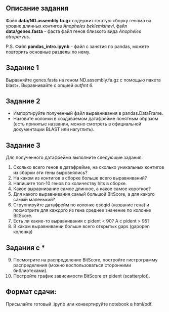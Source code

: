 ## Описание задания

Файл **data/ND.assembly.fa.gz**  содержит сжатую сборку генома на уровне длинных контигов _Anopheles beklemishevi_, файл **data/genes.fasta** - фаста файл генов близкого вида _Anopheles atroparvus_. 


P.S. Файл **pandas_intro.ipynb** - файл с занятия по pandas, можете повторить основные разделы по нему.

## Задание 1

Выравняйте genes.fasta на геном ND.assembly.fa.gz с помощью пакета blast+. Выравнивайте с опцией _outfmt 6_. 

## Задание 2

- Импортируйте полученный файл выравнивания в pandas.DataFrame.
- Назовите колонки в создаваемом датафрейме понятным образом (есть принятые названия, можно смотреть в официальной документации BLAST или нагуглить).

## Задание 3

Для полученного датафрейма выполните следующие задания:

1) Сколько всего генов в датафрейме, на сколько уникальных контигов из сборки эти гены выровнялись?
2) На каком из контигов в сборке больше всего выравниваний? 
3) Напишите топ-10 генов по количеству hits в сборке. 
4) Какое выравнивание самое длинное, а какое самое короткое?
5) Для какого выравнивания самый большой BitScore, а для какого самый маленький?
6) Сгруппируйте датафрейм по колонке qseqid (название гена) и посмотрите для каждого из гена среднее значение по колонке BitScore.
7) Есть ли какие-то выравнивания с pident < 90? А c pident > 95?
8) В каком выравнивании больше всего открытых gaps (gapopen колонка)

## Задания с *

9) Посмотрите на распределение BitScore, постройте гистрограмму распределения (можно воспользоваться сторонними библиотеками).
10) Постройте график зависимости BitScore от pident (scatterplot). 

## Формат сдачи:

Присылайте готовый .ipynb или конвертируйте notebook в html/pdf.
